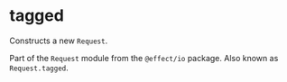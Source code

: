 # tagged

Constructs a new `Request`.

Part of the `Request` module from the `@effect/io` package. Also known as `Request.tagged`.
